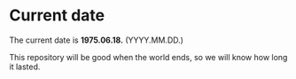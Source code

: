 # Current date

The current date is **1975.06.18.** (YYYY.MM.DD.)

This repository will be good when the world ends, so we will know how long it lasted.